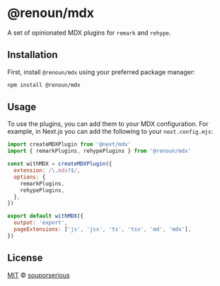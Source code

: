 # @renoun/mdx

A set of opinionated MDX plugins for `remark` and `rehype`.

## Installation

First, install `@renoun/mdx` using your preferred package manager:

```bash
npm install @renoun/mdx
```

## Usage

To use the plugins, you can add them to your MDX configuration. For example, in Next.js you can add the following to your `next.config.mjs`:

```js
import createMDXPlugin from '@next/mdx'
import { remarkPlugins, rehypePlugins } from '@renoun/mdx'

const withMDX = createMDXPlugin({
  extension: /\.mdx?$/,
  options: {
    remarkPlugins,
    rehypePlugins,
  },
})

export default withMDX({
  output: 'export',
  pageExtensions: ['js', 'jsx', 'ts', 'tsx', 'md', 'mdx'],
})
```

## License

[MIT](/LICENSE.md) © [souporserious](https://souporserious.com/)
